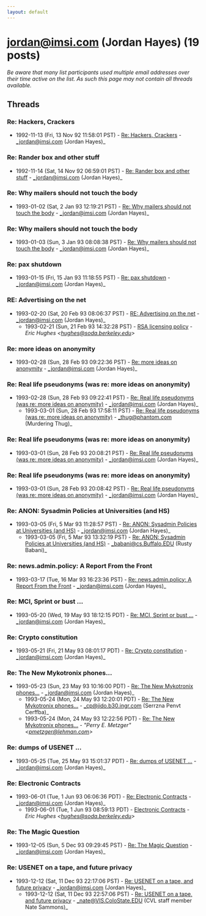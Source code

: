 ```yaml
---
layout: default
---
```


# jordan@imsi.com (Jordan Hayes) (19 posts)

_Be aware that many list participants used multiple email addresses over their time active on the list. As such this page may not contain all threads available._

## Threads

### Re:  Hackers, Crackers
+ 1992-11-13 (Fri, 13 Nov 92 11:58:01 PST) - [Re:  Hackers, Crackers](/archive/1992/11/984725d019bf1e9f1d1fb77abb2b52f0cb83bef5679d445458e163a8677f5baf) - _jordan@imsi.com (Jordan Hayes)_

### Re: Rander box and other stuff
+ 1992-11-14 (Sat, 14 Nov 92 06:59:01 PST) - [Re: Rander box and other stuff](/archive/1992/11/67e131ef0b1ca84662edeb87827cef868f884cc0ccbc51bc570e46f7a2bd89cf) - _jordan@imsi.com (Jordan Hayes)_

### Re:  Why mailers should not touch the body
+ 1993-01-02 (Sat, 2 Jan 93 12:19:21 PST) - [Re:  Why mailers should not touch the body](/archive/1993/01/d3f85b0f18d6fd96a9b3d2b9aa6d9274563bbeac2559dceca153c083918e269a) - _jordan@imsi.com (Jordan Hayes)_

### Re: Why mailers should not touch the body
+ 1993-01-03 (Sun, 3 Jan 93 08:08:38 PST) - [Re: Why mailers should not touch the body](/archive/1993/01/6686f2a473b56e1da021e4cec19b57bd4443501f7d13fe7779787846cf85094c) - _jordan@imsi.com (Jordan Hayes)_

### Re:  pax shutdown
+ 1993-01-15 (Fri, 15 Jan 93 11:18:55 PST) - [Re:  pax shutdown](/archive/1993/01/6bb94533bd1a0f0f82fc0fd41cb1af4050dd39aa90b5e66f3d661da521b263c6) - _jordan@imsi.com (Jordan Hayes)_

### RE: Advertising on the net
+ 1993-02-20 (Sat, 20 Feb 93 08:06:37 PST) - [RE: Advertising on the net](/archive/1993/02/a4856cc5badd94dc774fddaa9449d7da1d093fcc386d32f3eeacfb06c8db8f62) - _jordan@imsi.com (Jordan Hayes)_
  + 1993-02-21 (Sun, 21 Feb 93 14:32:28 PST) - [RSA licensing policy](/archive/1993/02/0cd8d7a1c64b83f9879596af8edcf588ba16b718587388af410a6b85d63ba99f) - _Eric Hughes \<hughes@soda.berkeley.edu\>_

### Re: more ideas on anonymity
+ 1993-02-28 (Sun, 28 Feb 93 09:22:36 PST) - [Re: more ideas on anonymity](/archive/1993/02/dbfe4c6fbbf289449f725e868a259a7e7771c204b4389c0957f724bd9000c5f0) - _jordan@imsi.com (Jordan Hayes)_

### Re:  Real life pseudonyms (was re: more ideas on anonymity)
+ 1993-02-28 (Sun, 28 Feb 93 09:22:41 PST) - [Re:  Real life pseudonyms (was re: more ideas on anonymity)](/archive/1993/02/4e3265df94dc3702e5e9ee9621b36fa874926d6130182d0285badb756e6fdaa2) - _jordan@imsi.com (Jordan Hayes)_
  + 1993-03-01 (Sun, 28 Feb 93 17:58:11 PST) - [Re:  Real life pseudonyms (was re: more ideas on anonymity)](/archive/1993/03/67495dc0067969467849ce72240765494af8891a29a5ec3a0b10e6788703f5d4) - _thug@phantom.com (Murdering Thug)_

### Re:  Real life pseudonyms (was re: more ideas on anonymity)
+ 1993-03-01 (Sun, 28 Feb 93 20:08:21 PST) - [Re:  Real life pseudonyms (was re: more ideas on anonymity)](/archive/1993/03/a92ec625b9a115443f6358b8178db9b5f05b4fc1296655f8e3da5db76acc63ae) - _jordan@imsi.com (Jordan Hayes)_

### Re:  Real life pseudonyms (was re: more ideas on anonymity)
+ 1993-03-01 (Sun, 28 Feb 93 20:08:42 PST) - [Re:  Real life pseudonyms (was re: more ideas on anonymity)](/archive/1993/03/cb5d6c6fc119c89e9801c49885a505b6ee2b2d1a3194bdb439f0c0fac627562a) - _jordan@imsi.com (Jordan Hayes)_

### Re: ANON: Sysadmin Policies at Universities (and HS)
+ 1993-03-05 (Fri, 5 Mar 93 11:28:57 PST) - [Re: ANON: Sysadmin Policies at Universities (and HS)](/archive/1993/03/08370b3353b5acbbc6391d80b2da42d7321cac5fd39629b21b9743a8b4956dec) - _jordan@imsi.com (Jordan Hayes)_
  + 1993-03-05 (Fri, 5 Mar 93 13:32:19 PST) - [Re: ANON: Sysadmin Policies at Universities (and HS)](/archive/1993/03/def63be88b571fcec81d1a913943badcf2f760e28231307b841783d07e9b0873) - _babani@cs.Buffalo.EDU (Rusty Babani)_

### Re:  news.admin.policy: A Report From the Front
+ 1993-03-17 (Tue, 16 Mar 93 16:23:36 PST) - [Re:  news.admin.policy: A Report From the Front](/archive/1993/03/841ec5d41e896d96bca157d1879f7d7b6b001476fe48519d23d9b108f1f597c4) - _jordan@imsi.com (Jordan Hayes)_

### Re: MCI, Sprint or bust ...
+ 1993-05-20 (Wed, 19 May 93 18:12:15 PDT) - [Re: MCI, Sprint or bust ...](/archive/1993/05/be6bb056bed449ed517d10073eb94acc2050c855fa7e901c8fbd6f1c92460acd) - _jordan@imsi.com (Jordan Hayes)_

### Re: Crypto constitution
+ 1993-05-21 (Fri, 21 May 93 08:01:17 PDT) - [Re: Crypto constitution](/archive/1993/05/02819ba9ae67ce828da5b0a472b8badcaec8a4b154f8924c877d8de0f5e325f4) - _jordan@imsi.com (Jordan Hayes)_

### Re: The New Mykotronix phones...
+ 1993-05-23 (Sun, 23 May 93 10:16:00 PDT) - [Re: The New Mykotronix phones...](/archive/1993/05/94af805677375cc305761e68b4876ba66c52fdb7902ec31fd364efa7e1fcc89d) - _jordan@imsi.com (Jordan Hayes)_
  + 1993-05-24 (Mon, 24 May 93 12:20:01 PDT) - [Re: The New Mykotronix phones...](/archive/1993/05/be30b029cce66d59beaf25304ee681ffb1a6e6c9d96667a878d7272e522972f9) - _cp@jido.b30.ingr.com (Serrzna Penvt Cerffba)_
  + 1993-05-24 (Mon, 24 May 93 12:22:56 PDT) - [Re: The New Mykotronix phones...](/archive/1993/05/cba34a7ca0c7c6571dda8e0a82a16b60be4e6933a98e35de3f94b03c5b8a6715) - _"Perry E. Metzger" \<pmetzger@lehman.com\>_

### Re: dumps of USENET ...
+ 1993-05-25 (Tue, 25 May 93 15:01:37 PDT) - [Re: dumps of USENET ...](/archive/1993/05/2b89763e765a442be67a59c6dcf3d38a363cfb115fc61de938688212d2fc7232) - _jordan@imsi.com (Jordan Hayes)_

### Re: Electronic Contracts
+ 1993-06-01 (Tue, 1 Jun 93 06:06:36 PDT) - [Re: Electronic Contracts](/archive/1993/06/f403a5264253c08efd6887704c2a4aeea72286b9f94d42b3b43b24ad66bfddec) - _jordan@imsi.com (Jordan Hayes)_
  + 1993-06-01 (Tue, 1 Jun 93 08:59:13 PDT) - [Electronic Contracts](/archive/1993/06/24c211214507b79f701a274bf8af49a84babe2a7cc6d28447daccb25fb14b8b2) - _Eric Hughes \<hughes@soda.berkeley.edu\>_

### Re:  The Magic Question
+ 1993-12-05 (Sun, 5 Dec 93 09:29:45 PST) - [Re:  The Magic Question](/archive/1993/12/0cf8ce96c9d88155c1254c00d83099928823e9112a467b36913e287efcf26822) - _jordan@imsi.com (Jordan Hayes)_

### Re: USENET on a tape, and future privacy
+ 1993-12-12 (Sat, 11 Dec 93 22:17:06 PST) - [Re: USENET on a tape, and future privacy](/archive/1993/12/bc41a9ab0903d207ae43a98a046f5f097e30947c3119b512b29aa0c3aa8120ce) - _jordan@imsi.com (Jordan Hayes)_
  + 1993-12-12 (Sat, 11 Dec 93 22:57:06 PST) - [Re: USENET on a tape, and future privacy](/archive/1993/12/63d5b8169cdc7e9600902d255398de3ede639811a1a225666dc015bc323fcee6) - _nate@VIS.ColoState.EDU (CVL staff member Nate Sammons)_

